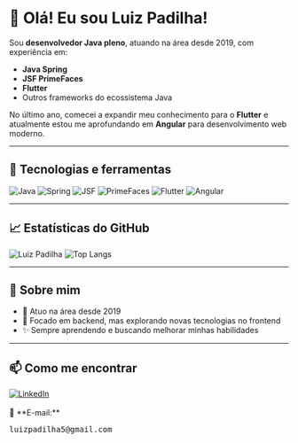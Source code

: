 # 👋 Olá! Eu sou Luiz Padilha!

Sou **desenvolvedor Java pleno**, atuando na área desde 2019, com experiência em:
- **Java Spring**
- **JSF PrimeFaces**
- **Flutter**
- Outros frameworks do ecossistema Java

No último ano, comecei a expandir meu conhecimento para o **Flutter** e atualmente estou me aprofundando em **Angular** para desenvolvimento web moderno.

---

## 🚀 Tecnologias e ferramentas

![Java](https://img.shields.io/badge/Java-ED8B00?style=for-the-badge&logo=java&logoColor=white)
![Spring](https://img.shields.io/badge/Spring-6DB33F?style=for-the-badge&logo=spring&logoColor=white)
![JSF](https://img.shields.io/badge/JSF-3776AB?style=for-the-badge&logo=java&logoColor=white)
![PrimeFaces](https://img.shields.io/badge/PrimeFaces-4E8CB4?style=for-the-badge&logo=primefaces&logoColor=white)
![Flutter](https://img.shields.io/badge/Flutter-02569B?style=for-the-badge&logo=flutter&logoColor=white)
![Angular](https://img.shields.io/badge/Angular-DD0031?style=for-the-badge&logo=angular&logoColor=white)

---

## 📈 Estatísticas do GitHub

![Luiz Padilha](https://github-readme-stats.vercel.app/api?username=luizpadilha&show_icons=true&theme=radical)
![Top Langs](https://github-readme-stats.vercel.app/api/top-langs/?username=luizpadilha&layout=compact&theme=radical)

---

## 💬 Sobre mim

- 📅 Atuo na área desde 2019
- 📌 Focado em backend, mas explorando novas tecnologias no frontend
- ✨ Sempre aprendendo e buscando melhorar minhas habilidades

---

## 📫 Como me encontrar

<a href="https://www.linkedin.com/in/luizhenriquepadilha77/" target="_blank">
  <img src="https://img.shields.io/badge/LinkedIn-blue?style=for-the-badge&logo=linkedin&logoColor=white" alt="LinkedIn">
</a>

<br/>
<br/>
📧 **E-mail:**  
<pre>
luizpadilha5@gmail.com
</pre>
